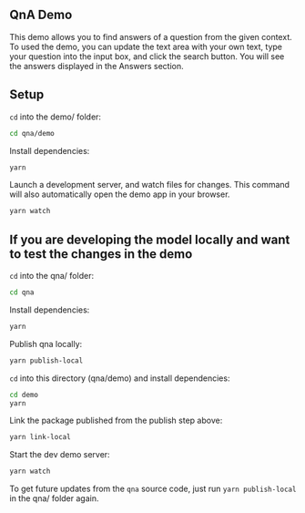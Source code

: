 ## QnA Demo

This demo allows you to find answers of a question from the given context.
To used the demo, you can update the text area with your own text, type your
question into the input box, and click the search button. You will see the
answers displayed in the Answers section.

## Setup

`cd` into the demo/ folder:

```sh
cd qna/demo
```

Install dependencies:

```sh
yarn
```

Launch a development server, and watch files for changes. This command will also automatically open
the demo app in your browser.

```sh
yarn watch
```

## If you are developing the model locally and want to test the changes in the demo

`cd` into the qna/ folder:

```sh
cd qna
```

Install dependencies:
```sh
yarn
```

Publish qna locally:
```sh
yarn publish-local
```

`cd` into this directory (qna/demo) and install dependencies:

```sh
cd demo
yarn
```

Link the package published from the publish step above:
```sh
yarn link-local
```

Start the dev demo server:
```sh
yarn watch
```

To get future updates from the `qna` source code, just run `yarn publish-local` in the qna/
folder again.
